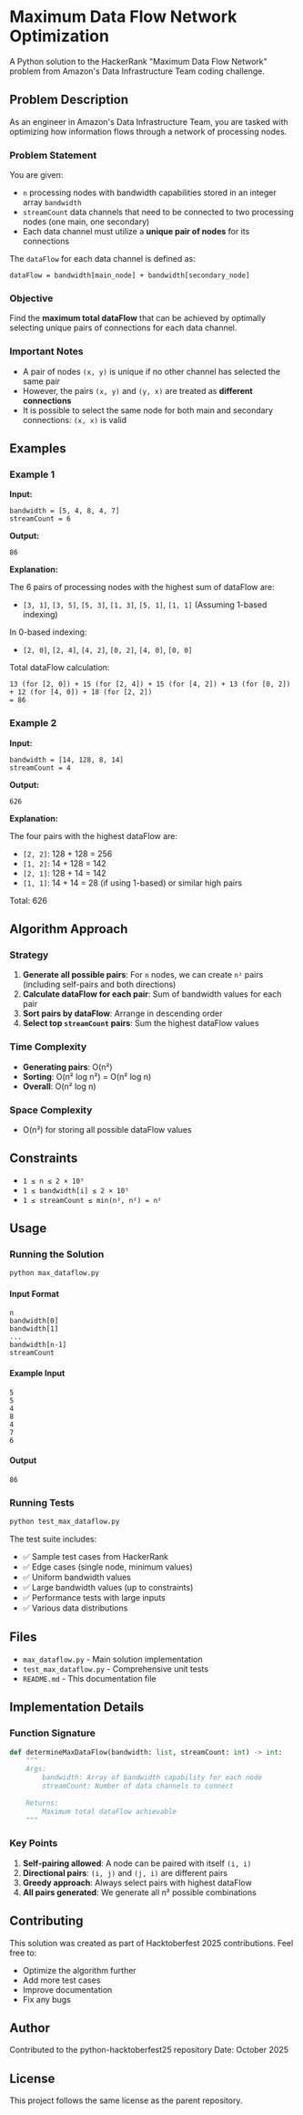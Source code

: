 # Maximum Data Flow Network Optimization

A Python solution to the HackerRank "Maximum Data Flow Network" problem from Amazon's Data Infrastructure Team coding challenge.

## Problem Description

As an engineer in Amazon's Data Infrastructure Team, you are tasked with optimizing how information flows through a network of processing nodes.

### Problem Statement

You are given:
- `n` processing nodes with bandwidth capabilities stored in an integer array `bandwidth`
- `streamCount` data channels that need to be connected to two processing nodes (one main, one secondary)
- Each data channel must utilize a **unique pair of nodes** for its connections

The `dataFlow` for each data channel is defined as:
```
dataFlow = bandwidth[main_node] + bandwidth[secondary_node]
```

### Objective

Find the **maximum total dataFlow** that can be achieved by optimally selecting unique pairs of connections for each data channel.

### Important Notes

- A pair of nodes `(x, y)` is unique if no other channel has selected the same pair
- However, the pairs `(x, y)` and `(y, x)` are treated as **different connections**
- It is possible to select the same node for both main and secondary connections: `(x, x)` is valid

## Examples

### Example 1
**Input:**
```
bandwidth = [5, 4, 8, 4, 7]
streamCount = 6
```

**Output:**
```
86
```

**Explanation:**

The 6 pairs of processing nodes with the highest sum of dataFlow are:
- `[3, 1]`, `[3, 5]`, `[5, 3]`, `[1, 3]`, `[5, 1]`, `[1, 1]` (Assuming 1-based indexing)

In 0-based indexing:
- `[2, 0]`, `[2, 4]`, `[4, 2]`, `[0, 2]`, `[4, 0]`, `[0, 0]`

Total dataFlow calculation:
```
13 (for [2, 0]) + 15 (for [2, 4]) + 15 (for [4, 2]) + 13 (for [0, 2]) 
+ 12 (for [4, 0]) + 18 (for [2, 2])
= 86
```

### Example 2
**Input:**
```
bandwidth = [14, 128, 8, 14]
streamCount = 4
```

**Output:**
```
626
```

**Explanation:**

The four pairs with the highest dataFlow are:
- `[2, 2]`: 128 + 128 = 256
- `[1, 2]`: 14 + 128 = 142
- `[2, 1]`: 128 + 14 = 142
- `[1, 1]`: 14 + 14 = 28 (if using 1-based) or similar high pairs

Total: 626

## Algorithm Approach

### Strategy
1. **Generate all possible pairs**: For `n` nodes, we can create `n²` pairs (including self-pairs and both directions)
2. **Calculate dataFlow for each pair**: Sum of bandwidth values for each pair
3. **Sort pairs by dataFlow**: Arrange in descending order
4. **Select top `streamCount` pairs**: Sum the highest dataFlow values

### Time Complexity
- **Generating pairs**: O(n²)
- **Sorting**: O(n² log n²) = O(n² log n)
- **Overall**: O(n² log n)

### Space Complexity
- O(n²) for storing all possible dataFlow values

## Constraints

- `1 ≤ n ≤ 2 × 10⁵`
- `1 ≤ bandwidth[i] ≤ 2 × 10⁵`
- `1 ≤ streamCount ≤ min(n², n²) = n²`

## Usage

### Running the Solution

```bash
python max_dataflow.py
```

#### Input Format
```
n
bandwidth[0]
bandwidth[1]
...
bandwidth[n-1]
streamCount
```

#### Example Input
```
5
5
4
8
4
7
6
```

#### Output
```
86
```

### Running Tests

```bash
python test_max_dataflow.py
```

The test suite includes:
- ✅ Sample test cases from HackerRank
- ✅ Edge cases (single node, minimum values)
- ✅ Uniform bandwidth values
- ✅ Large bandwidth values (up to constraints)
- ✅ Performance tests with large inputs
- ✅ Various data distributions

## Files

- `max_dataflow.py` - Main solution implementation
- `test_max_dataflow.py` - Comprehensive unit tests
- `README.md` - This documentation file

## Implementation Details

### Function Signature
```python
def determineMaxDataFlow(bandwidth: list, streamCount: int) -> int:
    """
    Args:
        bandwidth: Array of bandwidth capability for each node
        streamCount: Number of data channels to connect
    
    Returns:
        Maximum total dataFlow achievable
    """
```

### Key Points

1. **Self-pairing allowed**: A node can be paired with itself `(i, i)`
2. **Directional pairs**: `(i, j)` and `(j, i)` are different pairs
3. **Greedy approach**: Always select pairs with highest dataFlow
4. **All pairs generated**: We generate all n² possible combinations

## Contributing

This solution was created as part of Hacktoberfest 2025 contributions. Feel free to:
- Optimize the algorithm further
- Add more test cases
- Improve documentation
- Fix any bugs

## Author

Contributed to the python-hacktoberfest25 repository
Date: October 2025

## License

This project follows the same license as the parent repository.
